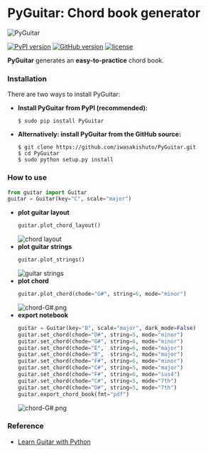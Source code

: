 # PyGuitar: Chord book generator

![PyGuitar](https://github.com/iwasakishuto/PyGuitar/blob/master/image/pyguitar.png?raw=true)

[![PyPI version](https://badge.fury.io/py/PyGuitar.svg)](https://pypi.org/project/PyGuitar/)
[![GitHub version](https://badge.fury.io/gh/iwasakishuto%2FPyGuitar.svg)](https://github.com/iwasakishuto/PyGuitar)
[![license](https://img.shields.io/github/license/mashape/apistatus.svg?maxAge=2592000)](https://github.com/iwasakishuto/PyGuitar/blob/gh-pages/LICENSE)

**PyGuitar** generates an **easy-to-practice** chord book.

### Installation

There are two ways to install PyGuitar:

- **Install PyGuitar from PyPI (recommended):**
    ```
    $ sudo pip install PyGuitar
    ```
- **Alternatively: install PyGuitar from the GitHub source:**
    ```
    $ git clone https://github.com/iwasakishuto/PyGuitar.git
    $ cd PyGuitar
    $ sudo python setup.py install
    ```

### How to use

```python
from guitar import Guitar
guitar = Guitar(key="C", scale="major")
```

- **plot guitar layout**
    ```python
    guitar.plot_chord_layout()
    ```
    ![chord layout](https://github.com/iwasakishuto/PyGuitar/blob/master/image/chord-layout.png?raw=true)
- **plot guitar strings**
  ```python
  guitar.plot_strings()
  ```
  ![guitar strings](https://github.com/iwasakishuto/PyGuitar/blob/master/image/guitar-strings.png?raw=true)
- **plot chord**
  ```python
  guitar.plot_chord(chode="G#", string=6, mode="minor")
  ```
  ![chord-G#.png](https://github.com/iwasakishuto/PyGuitar/blob/master/image/chord-sample.png?raw=true)
- **export notebook**
  ```python
  guitar = Guitar(key="B", scale="major", dark_mode=False)
  guitar.set_chord(chode="D#", string=5, mode="minor")
  guitar.set_chord(chode="G#", string=6, mode="minor")
  guitar.set_chord(chode="E",  string=6, mode="major")
  guitar.set_chord(chode="B",  string=5, mode="major")
  guitar.set_chord(chode="F#", string=6, mode="minor")
  guitar.set_chord(chode="C#", string=5, mode="major")
  guitar.set_chord(chode="F#", string=6, mode="sus4")
  guitar.set_chord(chode="C#", string=5, mode="7th")
  guitar.set_chord(chode="D#", string=5, mode="7th")
  guitar.export_chord_book(fmt="pdf")
  ```
  ![chord-G#.png](https://github.com/iwasakishuto/PyGuitar/blob/master/image/chordbook-sample.png?raw=true)

### Reference

- [Learn Guitar with Python](https://medium.com/better-programming/how-to-learn-guitar-with-python-978a1896a47)
